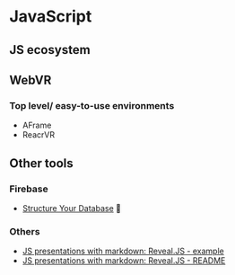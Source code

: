 # JavaScript

## JS ecosystem


## WebVR

### Top level/ easy-to-use environments

* AFrame
* ReacrVR

## Other tools

### Firebase

* [Structure Your Database](https://firebase.google.com/docs/database/web/structure-data) :notebook:

### Others

* [JS presentations with markdown: Reveal.JS - example](http://lab.hakim.se/reveal-js/#/ "RevealJS")
* [JS presentations with markdown: Reveal.JS - README](https://github.com/hakimel/reveal.js "RevealJS README")
